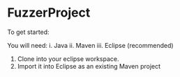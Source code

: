 FuzzerProject
=============

To get started:

You will need:
i.   Java
ii.  Maven
iii. Eclipse (recommended)

1.  Clone into your eclipse workspace.
2.  Import it into Eclipse as an existing Maven project
